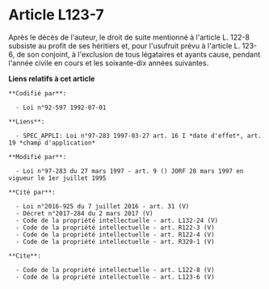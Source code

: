 # Article L123-7

Après le décès de l'auteur, le droit de suite mentionné à l'article L. 122-8 subsiste au profit de ses héritiers et, pour
l'usufruit prévu à l'article L. 123-6, de son conjoint, à l'exclusion de tous légataires et ayants cause, pendant l'année
civile en cours et les soixante-dix années suivantes.

**Liens relatifs à cet article**

	**Codifié par**:

	  - Loi n°92-597 1992-07-01

	**Liens**:

	  - SPEC_APPLI: Loi n°97-283 1997-03-27 art. 16 I *date d'effet*, art. 19 *champ d'application*

	**Modifié par**:

	  - Loi n°97-283 du 27 mars 1997 - art. 9 () JORF 28 mars 1997 en vigueur le 1er juillet 1995

	**Cité par**:

	  - Loi n°2016-925 du 7 juillet 2016 - art. 31 (V)
	  - Décret n°2017-284 du 2 mars 2017 (V)
	  - Code de la propriété intellectuelle - art. L132-24 (V)
	  - Code de la propriété intellectuelle - art. R122-3 (V)
	  - Code de la propriété intellectuelle - art. R122-4 (V)
	  - Code de la propriété intellectuelle - art. R329-1 (V)

	**Cite**:

	  - Code de la propriété intellectuelle - art. L122-8 (V)
	  - Code de la propriété intellectuelle - art. L123-6 (V)
